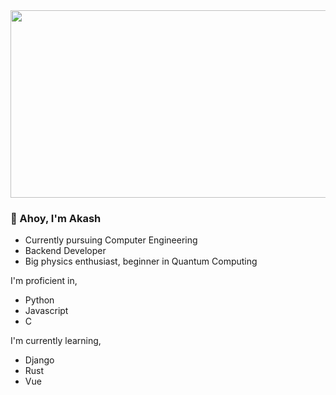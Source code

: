 <div align="center">
  <img src=https://github.com/9dubs/test/blob/main/pewdiepiewavy.gif width=1000 height=300></img>
</div>

### 👋 Ahoy, I'm Akash

- Currently pursuing Computer Engineering
- Backend Developer
- Big physics enthusiast, beginner in Quantum Computing

I'm proficient in, 
- Python
- Javascript
- C

I'm currently learning,
- Django
- Rust
- Vue


